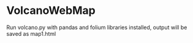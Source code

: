 # VolcanoWebMap

Run volcano.py with pandas and folium libraries installed, output will be saved as map1.html

